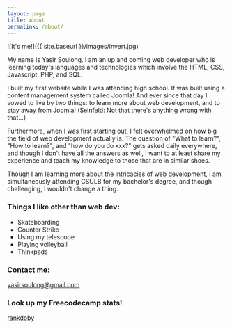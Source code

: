 ```yaml
---
layout: page
title: About
permalink: /about/
---
```


![It's me!]({{ site.baseurl }}/images/invert.jpg)

My name is Yasir Soulong. I am an up and coming web developer who is learning today's languages and technologies which involve the HTML, CSS, Javascript, PHP, and SQL. 

I built my first website while I was attending high school. It was built using a content management system called Joomla! And ever since that day I vowed to live by two things: to learn more about web development, and to stay away from Joomla! (Seinfeld: Not that there's anything wrong with that...)

Furthermore, when I was first starting out, I felt overwhelmed on how big the field of web development actually is. The question of "What to learn?", "How to learn?", and "how do you do xxx?" gets asked daily everywhere, and though I don't have all the answers as well, I want to at least share my experience and teach my knowledge to those that are in similar shoes.

Though I am learning more about the intricacies of web development, I am simultaneously attending CSULB for my bachelor's degree, and though challenging, I wouldn't change a thing. 

### Things I like other than web dev: 

- Skateboarding
- Counter Strike
- Using my telescope
- Playing volleyball 
- Thinkpads

### Contact me:

[yasirsoulong@gmail.com](mailto:yasirsoulong@gmail.com)

### Look up my Freecodecamp stats!

[rankdoby](https://www.freecodecamp.com/rankdoby)